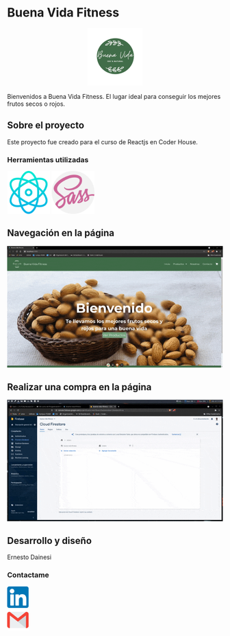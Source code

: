 # Buena Vida Fitness

<p align="center"><img src="./src/images/logo-buena-vida-circle.png" alt="logo" /></p>

Bienvenidos a Buena Vida Fitness. El lugar ideal para conseguir los mejores
frutos secos o rojos.

## Sobre el proyecto

Este proyecto fue creado para el curso de Reactjs en Coder House.

### Herramientas utilizadas

<span><img src="./readme-imgs/reactjs-md.png" alt="react-logo" width="100" height="100" /></span>
<span><img src="./readme-imgs/sass-md.png" alt="sass-logo" width="100" height="100"/></span>

## Navegación en la página

![gif-navegacion](./readme-imgs/navegacion-reactjs.gif)

## Realizar una compra en la página

![gif-compra](./readme-imgs/realizar-compra.gif)

## Desarrollo y diseño

Ernesto Dainesi

### Contactame

<a href="https://www.linkedin.com/in/ernesto-dainesi/" target="_blank"><img src="./readme-imgs/linkedin-md.png" width="50" height="50"/></a>  
<a href="mailto:ernestodainesiperrot@gmail.com"><img src="./readme-imgs/gmail-md.png" width="50" height="50"/></a>

